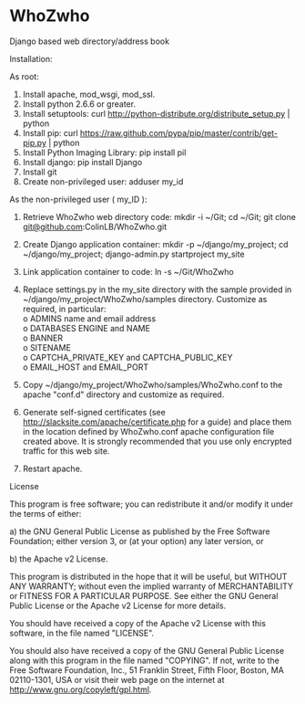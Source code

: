 WhoZwho
=======

Django based web directory/address book

Installation:

As root:
 1. Install apache, mod_wsgi, mod_ssl.
 2. Install python 2.6.6 or greater.
 3. Install setuptools: curl http://python-distribute.org/distribute_setup.py | python
 4. Install pip: curl https://raw.github.com/pypa/pip/master/contrib/get-pip.py | python
 5. Install Python Imaging Library: pip install pil
 6. Install django: pip install Django
 7. Install git
 8. Create non-privileged user: adduser my_id

As the non-privileged user ( my_ID ):
 1. Retrieve WhoZwho web directory code: mkdir -i ~/Git; cd ~/Git; git clone git@github.com:ColinLB/WhoZwho.git
 2. Create Django application container: mkdir -p ~/django/my_project; cd ~/django/my_project; django-admin.py startproject my_site
 3. Link application container to code: ln -s ~/Git/WhoZwho
 4. Replace settings.py in the my_site directory with the sample provided in ~/django/my_project/WhoZwho/samples directory. Customize as required, in particular:
<br>    o ADMINS name and email address
<br>    o DATABASES ENGINE and NAME
<br>    o BANNER
<br>    o SITENAME
<br>    o CAPTCHA_PRIVATE_KEY and CAPTCHA_PUBLIC_KEY
<br>    o EMAIL_HOST and EMAIL_PORT
    
 5. Copy ~/django/my_project/WhoZwho/samples/WhoZwho.conf to the apache "conf.d" directory and customize as required.
 6. Generate self-signed certificates (see http://slacksite.com/apache/certificate.php for a guide) and place them
in the location defined by WhoZwho.conf apache configuration file created above. It is strongly recommended that you
use only encrypted traffic for this web site.
 7. Restart apache.

License

This program is free software; you can redistribute it and/or modify it under the terms of either:

a) the GNU General Public License as published by the Free Software Foundation; either version 3, or (at your option) any later version, or

b) the Apache v2 License.

This program is distributed in the hope that it will be useful, but WITHOUT ANY WARRANTY; without even the implied warranty of MERCHANTABILITY or FITNESS FOR A PARTICULAR PURPOSE. See either the GNU General Public License or the Apache v2 License for more details.

You should have received a copy of the Apache v2 License with this software, in the file named "LICENSE".

You should also have received a copy of the GNU General Public License along with this program in the file named "COPYING". If not, write to the Free Software Foundation, Inc., 51 Franklin Street, Fifth Floor, Boston, MA 02110-1301, USA or visit their web page on the internet at http://www.gnu.org/copyleft/gpl.html.
